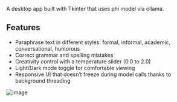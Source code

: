 A desktop app built with Tkinter that uses phi model via ollama.


## Features

- Paraphrase text in different styles: formal, informal, academic, conversational, humorous
- Correct grammar and spelling mistakes
- Creativity control with a temperature slider (0.0 to 2.0)
- Light/Dark mode toggle for comfortable viewing
- Responsive UI that doesn’t freeze during model calls thanks to background threading

![image](https://github.com/user-attachments/assets/2d72d9db-e0bb-4c91-992a-e205b3e7f6aa)
